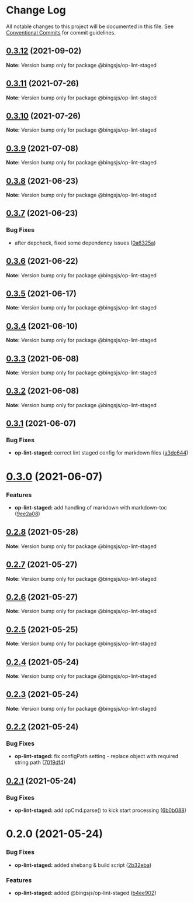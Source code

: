 # Change Log

All notable changes to this project will be documented in this file.
See [Conventional Commits](https://conventionalcommits.org) for commit guidelines.

## [0.3.12](https://github.com/bingtimren/op-tools/compare/@bingsjs/op-lint-staged@0.3.11...@bingsjs/op-lint-staged@0.3.12) (2021-09-02)

**Note:** Version bump only for package @bingsjs/op-lint-staged





## [0.3.11](https://github.com/bingtimren/op-tools/compare/@bingsjs/op-lint-staged@0.3.10...@bingsjs/op-lint-staged@0.3.11) (2021-07-26)

**Note:** Version bump only for package @bingsjs/op-lint-staged





## [0.3.10](https://github.com/bingtimren/op-tools/compare/@bingsjs/op-lint-staged@0.3.9...@bingsjs/op-lint-staged@0.3.10) (2021-07-26)

**Note:** Version bump only for package @bingsjs/op-lint-staged





## [0.3.9](https://github.com/bingtimren/op-tools/compare/@bingsjs/op-lint-staged@0.3.8...@bingsjs/op-lint-staged@0.3.9) (2021-07-08)

**Note:** Version bump only for package @bingsjs/op-lint-staged





## [0.3.8](https://github.com/bingtimren/op-tools/compare/@bingsjs/op-lint-staged@0.3.7...@bingsjs/op-lint-staged@0.3.8) (2021-06-23)

**Note:** Version bump only for package @bingsjs/op-lint-staged





## [0.3.7](https://github.com/bingtimren/op-tools/compare/@bingsjs/op-lint-staged@0.3.6...@bingsjs/op-lint-staged@0.3.7) (2021-06-23)


### Bug Fixes

* after depcheck, fixed some dependency issues ([0a6325a](https://github.com/bingtimren/op-tools/commit/0a6325aa844ddd02159dbf540313219a84088848))





## [0.3.6](https://github.com/bingtimren/op-tools/compare/@bingsjs/op-lint-staged@0.3.5...@bingsjs/op-lint-staged@0.3.6) (2021-06-22)

**Note:** Version bump only for package @bingsjs/op-lint-staged





## [0.3.5](https://github.com/bingtimren/op-tools/compare/@bingsjs/op-lint-staged@0.3.4...@bingsjs/op-lint-staged@0.3.5) (2021-06-17)

**Note:** Version bump only for package @bingsjs/op-lint-staged





## [0.3.4](https://github.com/bingtimren/op-tools/compare/@bingsjs/op-lint-staged@0.3.3...@bingsjs/op-lint-staged@0.3.4) (2021-06-10)

**Note:** Version bump only for package @bingsjs/op-lint-staged





## [0.3.3](https://github.com/bingtimren/op-tools/compare/@bingsjs/op-lint-staged@0.3.2...@bingsjs/op-lint-staged@0.3.3) (2021-06-08)

**Note:** Version bump only for package @bingsjs/op-lint-staged





## [0.3.2](https://github.com/bingtimren/op-tools/compare/@bingsjs/op-lint-staged@0.3.1...@bingsjs/op-lint-staged@0.3.2) (2021-06-08)

**Note:** Version bump only for package @bingsjs/op-lint-staged





## [0.3.1](https://github.com/bingtimren/op-tools/compare/@bingsjs/op-lint-staged@0.3.0...@bingsjs/op-lint-staged@0.3.1) (2021-06-07)


### Bug Fixes

* **op-lint-staged:** correct lint staged config for markdown files ([a3dc644](https://github.com/bingtimren/op-tools/commit/a3dc644f5fa3cee4bbd9c5801a4cb40eddbc1f6e))





# [0.3.0](https://github.com/bingtimren/op-tools/compare/@bingsjs/op-lint-staged@0.2.8...@bingsjs/op-lint-staged@0.3.0) (2021-06-07)


### Features

* **op-lint-staged:** add handling of markdown with markdown-toc ([9ee2a08](https://github.com/bingtimren/op-tools/commit/9ee2a089d298681db9fe043dffe4e4e0a05bc298))





## [0.2.8](https://github.com/bingtimren/op-tools/compare/@bingsjs/op-lint-staged@0.2.7...@bingsjs/op-lint-staged@0.2.8) (2021-05-28)

**Note:** Version bump only for package @bingsjs/op-lint-staged





## [0.2.7](https://github.com/bingtimren/op-tools/compare/@bingsjs/op-lint-staged@0.2.6...@bingsjs/op-lint-staged@0.2.7) (2021-05-27)

**Note:** Version bump only for package @bingsjs/op-lint-staged





## [0.2.6](https://github.com/bingtimren/op-tools/compare/@bingsjs/op-lint-staged@0.2.5...@bingsjs/op-lint-staged@0.2.6) (2021-05-27)

**Note:** Version bump only for package @bingsjs/op-lint-staged





## [0.2.5](https://github.com/bingtimren/op-tools/compare/@bingsjs/op-lint-staged@0.2.4...@bingsjs/op-lint-staged@0.2.5) (2021-05-25)

**Note:** Version bump only for package @bingsjs/op-lint-staged





## [0.2.4](https://github.com/bingtimren/op-tools/compare/@bingsjs/op-lint-staged@0.2.2...@bingsjs/op-lint-staged@0.2.4) (2021-05-24)

**Note:** Version bump only for package @bingsjs/op-lint-staged





## [0.2.3](https://github.com/bingtimren/op-tools/compare/@bingsjs/op-lint-staged@0.2.2...@bingsjs/op-lint-staged@0.2.3) (2021-05-24)

**Note:** Version bump only for package @bingsjs/op-lint-staged





## [0.2.2](https://github.com/bingtimren/op-tools/compare/@bingsjs/op-lint-staged@0.2.1...@bingsjs/op-lint-staged@0.2.2) (2021-05-24)


### Bug Fixes

* **op-lint-staged:** fix configPath setting - replace object with required string path ([7019df4](https://github.com/bingtimren/op-tools/commit/7019df49471e244f49ab8ec0f94bb523c71aab98))





## [0.2.1](https://github.com/bingtimren/op-tools/compare/@bingsjs/op-lint-staged@0.2.0...@bingsjs/op-lint-staged@0.2.1) (2021-05-24)


### Bug Fixes

* **op-lint-staged:** add opCmd.parse() to kick start processing ([6b0b088](https://github.com/bingtimren/op-tools/commit/6b0b08803056c4aa3244cdfa190fd756cec344db))





# 0.2.0 (2021-05-24)


### Bug Fixes

* **op-lint-staged:** added shebang & build script ([2b32eba](https://github.com/bingtimren/op-tools/commit/2b32eba4156ea86c7b1dc1dd578383a28bae09d9))


### Features

* **op-lint-staged:** added @bingsjs/op-lint-staged ([b4ee902](https://github.com/bingtimren/op-tools/commit/b4ee9027b687a2e1db35fd20d61b2b6f15be8db5))
